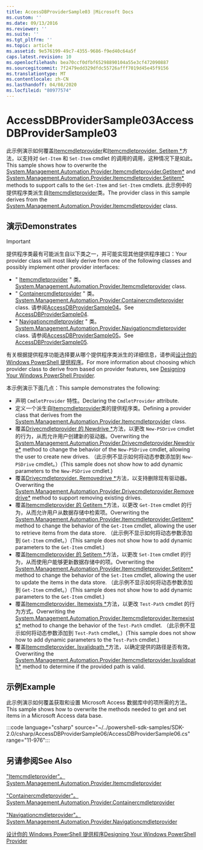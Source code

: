 ```yaml
---
title: AccessDBProviderSample03 |Microsoft Docs
ms.custom: ''
ms.date: 09/13/2016
ms.reviewer: ''
ms.suite: ''
ms.tgt_pltfrm: ''
ms.topic: article
ms.assetid: 9e576199-49c7-4355-9686-f9ed40c64a5f
caps.latest.revision: 10
ms.openlocfilehash: bea70ccf0dfbf65298890104a55e3cf472090887
ms.sourcegitcommit: 7f2479edd329dfdc55726afff7019d45e45f9156
ms.translationtype: MT
ms.contentlocale: zh-CN
ms.lasthandoff: 04/08/2020
ms.locfileid: "80977574"
---
```

# <a name="accessdbprovidersample03"></a><span data-ttu-id="fa0a8-102">AccessDBProviderSample03</span><span class="sxs-lookup"><span data-stu-id="fa0a8-102">AccessDBProviderSample03</span></span>

<span data-ttu-id="fa0a8-103">此示例演示如何覆盖[Itemcmdletprovider](/dotnet/api/System.Management.Automation.Provider.ItemCmdletProvider.GetItem)和[Itemcmdletprovider. Setitem \*](/dotnet/api/System.Management.Automation.Provider.ItemCmdletProvider.SetItem)方法，以支持对 `Get-Item` 和 `Set-Item` cmdlet 的调用的调用，这种情况下是如此。</span><span class="sxs-lookup"><span data-stu-id="fa0a8-103">This sample shows how to overwrite the [System.Management.Automation.Provider.Itemcmdletprovider.Getitem\*](/dotnet/api/System.Management.Automation.Provider.ItemCmdletProvider.GetItem) and [System.Management.Automation.Provider.Itemcmdletprovider.Setitem\*](/dotnet/api/System.Management.Automation.Provider.ItemCmdletProvider.SetItem) methods to support calls to the `Get-Item` and `Set-Item` cmdlets.</span></span> <span data-ttu-id="fa0a8-104">此示例中的提供程序类派生自[Itemcmdletprovider](/dotnet/api/System.Management.Automation.Provider.ItemCmdletProvider)类。</span><span class="sxs-lookup"><span data-stu-id="fa0a8-104">The provider class in this sample derives from the [System.Management.Automation.Provider.Itemcmdletprovider](/dotnet/api/System.Management.Automation.Provider.ItemCmdletProvider) class.</span></span>

## <a name="demonstrates"></a><span data-ttu-id="fa0a8-105">演示</span><span class="sxs-lookup"><span data-stu-id="fa0a8-105">Demonstrates</span></span>

> [!IMPORTANT]
> <span data-ttu-id="fa0a8-106">提供程序类最有可能派生自以下类之一，并可能实现其他提供程序接口：</span><span class="sxs-lookup"><span data-stu-id="fa0a8-106">Your provider class will most likely derive from one of the following classes and possibly implement other provider interfaces:</span></span>
>
> -   <span data-ttu-id="fa0a8-107">" [Itemcmdletprovider](/dotnet/api/System.Management.Automation.Provider.ItemCmdletProvider) " 类。</span><span class="sxs-lookup"><span data-stu-id="fa0a8-107">[System.Management.Automation.Provider.Itemcmdletprovider](/dotnet/api/System.Management.Automation.Provider.ItemCmdletProvider) class.</span></span>
> -   <span data-ttu-id="fa0a8-108">" [Containercmdletprovider](/dotnet/api/System.Management.Automation.Provider.ContainerCmdletProvider) " 类。</span><span class="sxs-lookup"><span data-stu-id="fa0a8-108">[System.Management.Automation.Provider.Containercmdletprovider](/dotnet/api/System.Management.Automation.Provider.ContainerCmdletProvider) class.</span></span> <span data-ttu-id="fa0a8-109">请参阅[AccessDBProviderSample04](./accessdbprovidersample04.md)。</span><span class="sxs-lookup"><span data-stu-id="fa0a8-109">See [AccessDBProviderSample04](./accessdbprovidersample04.md).</span></span>
> -   <span data-ttu-id="fa0a8-110">" [Navigationcmdletprovider](/dotnet/api/System.Management.Automation.Provider.NavigationCmdletProvider) " 类。</span><span class="sxs-lookup"><span data-stu-id="fa0a8-110">[System.Management.Automation.Provider.Navigationcmdletprovider](/dotnet/api/System.Management.Automation.Provider.NavigationCmdletProvider) class.</span></span> <span data-ttu-id="fa0a8-111">请参阅[AccessDBProviderSample05](./accessdbprovidersample05.md)。</span><span class="sxs-lookup"><span data-stu-id="fa0a8-111">See [AccessDBProviderSample05](./accessdbprovidersample05.md).</span></span>
>
> <span data-ttu-id="fa0a8-112">有关根据提供程序功能选择要从哪个提供程序类派生的详细信息，请参阅[设计你的 Windows PowerShell 提供程序](./provider-types.md)。</span><span class="sxs-lookup"><span data-stu-id="fa0a8-112">For more information about choosing which provider class to derive from based on provider features, see [Designing Your Windows PowerShell Provider](./provider-types.md).</span></span>

<span data-ttu-id="fa0a8-113">本示例演示下面几点：</span><span class="sxs-lookup"><span data-stu-id="fa0a8-113">This sample demonstrates the following:</span></span>

- <span data-ttu-id="fa0a8-114">声明 `CmdletProvider` 特性。</span><span class="sxs-lookup"><span data-stu-id="fa0a8-114">Declaring the `CmdletProvider` attribute.</span></span>
- <span data-ttu-id="fa0a8-115">定义一个派生自[Itemcmdletprovider](/dotnet/api/System.Management.Automation.Provider.ItemCmdletProvider)类的提供程序类。</span><span class="sxs-lookup"><span data-stu-id="fa0a8-115">Defining a provider class that derives from the [System.Management.Automation.Provider.Itemcmdletprovider](/dotnet/api/System.Management.Automation.Provider.ItemCmdletProvider) class.</span></span>
- <span data-ttu-id="fa0a8-116">覆盖[Drivecmdletprovider 的 Newdrive \*](/dotnet/api/System.Management.Automation.Provider.DriveCmdletProvider.NewDrive)方法，以更改 `New-PSDrive` cmdlet 的行为，从而允许用户创建新的驱动器。</span><span class="sxs-lookup"><span data-stu-id="fa0a8-116">Overwriting the [System.Management.Automation.Provider.Drivecmdletprovider.Newdrive\*](/dotnet/api/System.Management.Automation.Provider.DriveCmdletProvider.NewDrive) method to change the behavior of the `New-PSDrive` cmdlet, allowing the user to create new drives.</span></span>
  <span data-ttu-id="fa0a8-117">（此示例不显示如何将动态参数添加到 `New-PSDrive` cmdlet。）</span><span class="sxs-lookup"><span data-stu-id="fa0a8-117">(This sample does not show how to add dynamic parameters to the `New-PSDrive` cmdlet.)</span></span>
- <span data-ttu-id="fa0a8-118">覆盖[Drivecmdletprovider. Removedrive \*](/dotnet/api/System.Management.Automation.Provider.DriveCmdletProvider.RemoveDrive)方法，以支持删除现有驱动器。</span><span class="sxs-lookup"><span data-stu-id="fa0a8-118">Overwriting the [System.Management.Automation.Provider.Drivecmdletprovider.Removedrive\*](/dotnet/api/System.Management.Automation.Provider.DriveCmdletProvider.RemoveDrive) method to support removing existing drives.</span></span>
- <span data-ttu-id="fa0a8-119">覆盖[Itemcmdletprovider 的 Getitem \*](/dotnet/api/System.Management.Automation.Provider.ItemCmdletProvider.GetItem)方法，以更改 `Get-Item` cmdlet 的行为，从而允许用户从数据存储中检索项。</span><span class="sxs-lookup"><span data-stu-id="fa0a8-119">Overwriting the [System.Management.Automation.Provider.Itemcmdletprovider.Getitem\*](/dotnet/api/System.Management.Automation.Provider.ItemCmdletProvider.GetItem) method to change the behavior of the `Get-Item` cmdlet, allowing the user to retrieve items from the data store.</span></span> <span data-ttu-id="fa0a8-120">（此示例不显示如何将动态参数添加到 `Get-Item` cmdlet。）</span><span class="sxs-lookup"><span data-stu-id="fa0a8-120">(This sample does not show how to add dynamic parameters to the `Get-Item` cmdlet.)</span></span>
- <span data-ttu-id="fa0a8-121">覆盖[Itemcmdletprovider 的 Setitem \*](/dotnet/api/System.Management.Automation.Provider.ItemCmdletProvider.SetItem)方法，以更改 `Set-Item` cmdlet 的行为，从而使用户能够更新数据存储中的项。</span><span class="sxs-lookup"><span data-stu-id="fa0a8-121">Overwriting the [System.Management.Automation.Provider.Itemcmdletprovider.Setitem\*](/dotnet/api/System.Management.Automation.Provider.ItemCmdletProvider.SetItem) method to change the behavior of the `Set-Item` cmdlet, allowing the user to update the items in the data store.</span></span> <span data-ttu-id="fa0a8-122">（此示例不显示如何将动态参数添加到 `Get-Item` cmdlet。）</span><span class="sxs-lookup"><span data-stu-id="fa0a8-122">(This sample does not show how to add dynamic parameters to the `Get-Item` cmdlet.)</span></span>
- <span data-ttu-id="fa0a8-123">覆盖[Itemcmdletprovider. Itemexists \*](/dotnet/api/System.Management.Automation.Provider.ItemCmdletProvider.ItemExists)方法，以更改 `Test-Path` cmdlet 的行为方式。</span><span class="sxs-lookup"><span data-stu-id="fa0a8-123">Overwriting the [System.Management.Automation.Provider.Itemcmdletprovider.Itemexists\*](/dotnet/api/System.Management.Automation.Provider.ItemCmdletProvider.ItemExists) method to change the behavior of the `Test-Path` cmdlet.</span></span> <span data-ttu-id="fa0a8-124">（此示例不显示如何将动态参数添加到 `Test-Path` cmdlet。）</span><span class="sxs-lookup"><span data-stu-id="fa0a8-124">(This sample does not show how to add dynamic parameters to the `Test-Path` cmdlet.)</span></span>
- <span data-ttu-id="fa0a8-125">覆盖[Itemcmdletprovider. Isvalidpath \*](/dotnet/api/System.Management.Automation.Provider.ItemCmdletProvider.IsValidPath)方法，以确定提供的路径是否有效。</span><span class="sxs-lookup"><span data-stu-id="fa0a8-125">Overwriting the [System.Management.Automation.Provider.Itemcmdletprovider.Isvalidpath\*](/dotnet/api/System.Management.Automation.Provider.ItemCmdletProvider.IsValidPath) method to determine if the provided path is valid.</span></span>

## <a name="example"></a><span data-ttu-id="fa0a8-126">示例</span><span class="sxs-lookup"><span data-stu-id="fa0a8-126">Example</span></span>

<span data-ttu-id="fa0a8-127">此示例演示如何覆盖获取和设置 Microsoft Access 数据库中的项所需的方法。</span><span class="sxs-lookup"><span data-stu-id="fa0a8-127">This sample shows how to overwrite the methods needed to get and set items in a Microsoft Access data base.</span></span>

:::code language="csharp" source="~/../powershell-sdk-samples/SDK-2.0/csharp/AccessDBProviderSample06/AccessDBProviderSample06.cs" range="11-976":::

## <a name="see-also"></a><span data-ttu-id="fa0a8-128">另请参阅</span><span class="sxs-lookup"><span data-stu-id="fa0a8-128">See Also</span></span>

[<span data-ttu-id="fa0a8-129">"Itemcmdletprovider"。</span><span class="sxs-lookup"><span data-stu-id="fa0a8-129">System.Management.Automation.Provider.Itemcmdletprovider</span></span>](/dotnet/api/System.Management.Automation.Provider.ItemCmdletProvider)

[<span data-ttu-id="fa0a8-130">"Containercmdletprovider"。</span><span class="sxs-lookup"><span data-stu-id="fa0a8-130">System.Management.Automation.Provider.Containercmdletprovider</span></span>](/dotnet/api/System.Management.Automation.Provider.ContainerCmdletProvider)

[<span data-ttu-id="fa0a8-131">"Navigationcmdletprovider"。</span><span class="sxs-lookup"><span data-stu-id="fa0a8-131">System.Management.Automation.Provider.Navigationcmdletprovider</span></span>](/dotnet/api/System.Management.Automation.Provider.NavigationCmdletProvider)

[<span data-ttu-id="fa0a8-132">设计你的 Windows PowerShell 提供程序</span><span class="sxs-lookup"><span data-stu-id="fa0a8-132">Designing Your Windows PowerShell Provider</span></span>](./provider-types.md)
